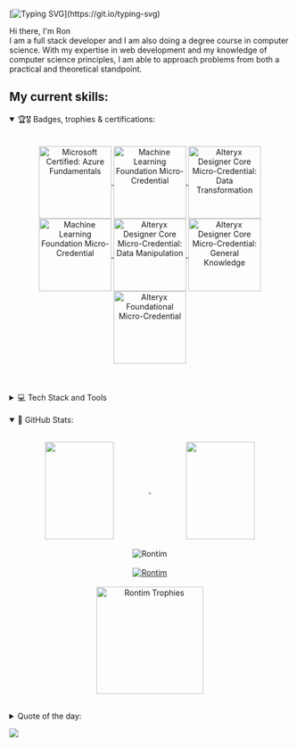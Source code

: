 [![Typing SVG](https://readme-typing-svg.demolab.com/?font=Caveat&weight=1000&size=30&duration=4000&pause=500&color=760000&center=true&width=550&lines=Hi+there!;+My+name+is+Ron+Gitonga!;A+passionate+developer+;+And+;+A+computer+science+enthusiast++;)](https://git.io/typing-svg)

Hi there, I'm Ron <br /> I am a full stack developer and I am also doing a degree course in computer science. With my expertise in web development and my knowledge of computer science principles, I am able to approach problems from both a practical and theoretical standpoint.

## My current skills:

<details align="left" open="">
    <summary>
        🏆🎖 Badges, trophies & certifications:
    </summary>
    <br><br>
   <div align="center">
       <a href="https://www.credly.com/badges/5826ca06-2221-47ae-a467-9ea31400f94e/public_url">
           <img 
                align="center" 
                src="https://images.credly.com/size/110x110/images/be8fcaeb-c769-4858-b567-ffaaa73ce8cf/image.png" 
                alt="Microsoft Certified: Azure Fundamentals" 
                width="130"
            />
       </a>
        <a href="https://www.credly.com/badges/b36a294f-cd5a-44f8-8af3-35daf24b7c82/public_url">
            <img 
                align="center" 
                src="https://images.credly.com/size/110x110/images/70b7f41e-7711-426d-8e87-e6a7b14d3790/image.png" 
                alt="Machine Learning Foundation Micro-Credential" 
                width="130"
                mar
            />
        </a>
       <a href="https://www.credly.com/badges/b36a294f-cd5a-44f8-8af3-35daf24b7c82/public_url">
            <img 
                align="center" 
                src="https://images.credly.com/size/110x110/images/f952f075-87e6-4241-ba10-7d568ca7a3b7/image.png" 
                alt="Alteryx Designer Core Micro-Credential: Data Transformation" 
                width="130"
            />
        </a>
       <a href="https://www.credly.com/badges/b36a294f-cd5a-44f8-8af3-35daf24b7c82/public_url">
            <img 
                align="center" 
                src="https://images.credly.com/size/340x340/images/14744318-8d6a-49c3-971d-6a4a0f524925/Certification_Designer_Core.png" 
                alt="Machine Learning Foundation Micro-Credential" 
                width="130"
            />
        </a>
       <a href="https://www.credly.com/badges/986f9eb4-b634-4d0c-8d6e-a19bf49a87a1/public_url">
            <img 
                align="center" 
                src="https://images.credly.com/size/110x110/images/e180e067-93e5-4262-b811-9d58414339a5/image.png" 
                alt="Alteryx Designer Core Micro-Credential: Data Manipulation" 
                width="130"
            />
        </a>
       <a href="https://www.credly.com/badges/f73fcfe9-a4fe-42ca-939b-11b2f1736143/public_url">
            <img 
                align="center" 
                src="https://images.credly.com/size/110x110/images/a18fc3ad-56c7-4533-b6da-c4bd8478cb41/image.png" 
                alt="Alteryx Designer Core Micro-Credential: General Knowledge" 
                width="130"
            />
        </a>
       <a href="https://www.credly.com/badges/dedd7f4b-362c-48d2-aba2-93a12f1032b0/public_url">
            <img 
                align="center" 
                src="https://images.credly.com/size/110x110/images/1ec9c0f8-60f4-4c96-8fc8-2442b9022a12/image.png" 
                alt="Alteryx Foundational Micro-Credential" 
                width="130"
            />
        </a>
   </div>
<br></br>
</details>
<br>

<details align="left">
    <summary>
        💻 Tech Stack and Tools 
    </summary>

![Javascript](https://img.shields.io/badge/Javascript-F0DB4F?style=for-the-badge&labelColor=black&logo=javascript&logoColor=F0DB4F)
![React](https://img.shields.io/badge/-React-61DBFB?style=for-the-badge&labelColor=black&logo=react&logoColor=61DBFB)
![React Native](https://img.shields.io/badge/React_Native-20232A?style=for-the-badge&logo=react&logoColor=61DAFB)
![HTML](https://img.shields.io/badge/HTML5-E34F26?style=for-the-badge&logo=html5&logoColor=white)
![CSS3](https://img.shields.io/badge/CSS3-1572B6?style=for-the-badge&logo=css3&logoColor=white)
![VSCode](https://img.shields.io/badge/Visual_Studio-0078d7?style=for-the-badge&logo=visual%20studio&logoColor=white)
![Git](https://img.shields.io/badge/Git-F05032?style=for-the-badge&logo=git&logoColor=white)
![PHP](https://img.shields.io/badge/php-%23777BB4.svg?style=for-the-badge&logo=php&logoColor=white)
![Java](https://img.shields.io/badge/java-%23ED8B00.svg?style=for-the-badge&logo=java&logoColor=white)
![Python](https://img.shields.io/badge/python-3670A0?style=for-the-badge&logo=python&logoColor=ffdd54)
![MySQL](https://img.shields.io/badge/mysql-%2300f.svg?style=for-the-badge&logo=mysql&logoColor=white)
![Gimp Gnu Image Manipulation Program](https://img.shields.io/badge/Gimp-657D8B?style=for-the-badge&logo=gimp&logoColor=FFFFFF)
![Bootstrap](https://img.shields.io/badge/bootstrap-%23563D7C.svg?style=for-the-badge&logo=bootstrap&logoColor=white)

</details>
<br>
<details open="">
    <summary>
    📔 GitHub Stats:
    </summary>
    <br>
    <p align="center">
        <a href="https://github.com/Rontim">
            <img align="center"  
            height="175px" 
            src="https://denvercoder1-github-readme-stats.vercel.app/api?username=Rontim&show_icons=true&count_private=true&theme=react&border_color=7F3FBF&bg_color=0D1117&title_color=F85D7F&icon_color=F8D866" 
            height="192px" 
            width="49.5%"/>
        </a>
        <a href="https://github.com/Rontim">
            <img align="center" 
            height="175px"  
            src="https://denvercoder1-github-readme-stats.vercel.app/api/top-langs/?username=Rontim&langs_count=8&layout=compact&theme=react&border_color=7F3FBF&bg_color=0D1117&title_color=F85D7F&icon_color=F8D866" 
            height="192px" 
            width="49.5%"/>
        </a>
        <br><br>
        <a>
        </a>
        <img align="center" 
        src="https://github-readme-streak-stats.herokuapp.com/?user=Rontim&theme=radical&border=7F3FBF&background=0D1117" alt="Rontim"/>
        <br><br>
        <a href="https://github.com/Rontim">
            <img src="https://github-profile-summary-cards.vercel.app/api/cards/profile-details?username=Rontim&theme=radical" alt="Rontim"/>
        </a>
        <br><br>
        <img align="centre" src="https://github-profile-trophy.vercel.app/?username=Rontim&theme=matrix&row=2&column=6&title=MultiLanguage,Repositories,Commits,Followers,PullRequest,Experience&margin-w=5" alt="Rontim Trophies" height="192px"/>
    </p>
</detail>


<br>
<details align="centre">
    <summary>
        Quote of the day:
    </summary>
    <br>
    <p align="center">
        <img align="center" 
            height="250px"  
            src="https://quotes-github-readme.vercel.app/api?type=vertical&theme=algolia" 
            width="50%"
        />
    </p>
</details>


[![](https://visitcount.itsvg.in/api?id=Rontim&icon=0&color=0)](https://visitcount.itsvg.in)
